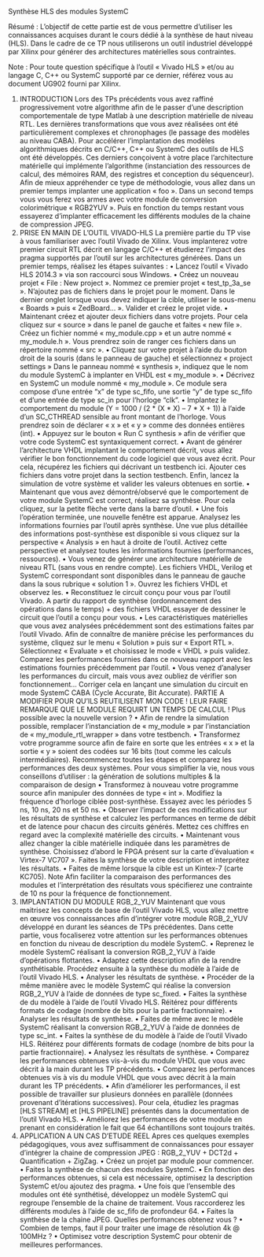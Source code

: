 Synthèse HLS des modules SystemC


Résumé : L’objectif de cette partie est de vous permettre d’utiliser les connaissances acquises durant le cours dédié à la synthèse de haut niveau (HLS). Dans le cadre de ce TP nous utiliserons un outil industriel développé par Xilinx pour générer des architectures matérielles sous contraintes.

Note : Pour toute question spécifique à l’outil « Vivado HLS » et/ou au langage C, C++ ou SystemC supporté par ce dernier, référez vous au document UG902 fourni par Xilinx.

1.	INTRODUCTION
Lors des TPs précédents vous avez raffiné progressivement votre algorithme afin de le passer d’une description comportementale de type Matlab à une description matérielle de niveau RTL. Les dernières transformations que vous avez réalisées ont été particulièrement complexes et chronophages (le passage des modèles au niveau CABA).
Pour accélérer l’implantation des modèles algorithmiques décrits en C/C++, C++ ou SystemC des outils de HLS ont été développés. Ces derniers conçoivent à votre place l’architecture matérielle qui implémente l’algorithme (instanciation des ressources de calcul, des mémoires RAM, des registres et conception du séquenceur).
Afin de mieux appréhender ce type de méthodologie, vous allez dans un premier temps implanter une application « foo ». Dans un second temps vous vous ferez vos armes avec votre module de conversion colorimétrique « RGB2YUV ». Puis en fonction du temps restant vous essayerez d’implanter efficacement les différents modules de la chaine de compression JPEG.
2.	PRISE EN MAIN DE L’OUTIL VIVADO-HLS
La première partie du TP vise à vous familiariser avec l’outil Vivado de Xilinx. Vous implanterez votre premier circuit RTL décrit en langage C/C++ et étudierez l’impact des pragma supportés par l’outil sur les architectures générées. Dans un premier temps, réalisez les étapes suivantes :
•	Lancez l’outil « Vivado HLS 2014.3 » via son raccourci sous Windows.
•	Créez un nouveau projet « File : New project ». Nommez ce premier projet « test_tp_3a_se ». N’ajoutez pas de fichiers dans le projet pour le moment. Dans le dernier onglet lorsque vous devez indiquer la cible, utiliser le sous-menu « Boards » puis « ZedBoard… ». Valider et créez le projet vide.
•	Maintenant créez et ajouter deux fichiers dans votre projets. Pour cela cliquez sur « source » dans le panel de gauche et faites « new file ». Créez un fichier nommé « my_module.cpp » et un autre nommé « my_module.h ». Vous prendrez soin de ranger ces fichiers dans un répertoire nommé « src ».
•	Cliquez sur votre projet à l’aide du bouton droit de la souris (dans le panneau de gauche) et sélectionnez « project settings » Dans le panneau nommé « synthesis », indiquez que le nom du module SystemC à implanter en VHDL est « my_module ».
•	Décrivez en SystemC un module nommé « my_module ». Ce module sera compose d’une entrée “x” de type sc_fifo, une sortie “y” de type sc_fifo et d’une entrée de type sc_in<bool> pour l’horloge “clk”.
•	Implantez le comportement du module (Y = 1000 / (2 * (X * X) – 7 * X + 1)) à l’aide d’un SC_CTHREAD sensible au front montant de l’horloge. Vous prendrez soin de déclarer « x » et « y » comme des données entières (int).
•	Appuyez sur le bouton « Run C synthesis » afin de vérifier que votre code SystemC est syntaxiquement correct.
•	Avant de générer l’architecture VHDL implantant le comportement décrit, vous allez vérifier le bon fonctionnement du code logiciel que vous avez écrit.  Pour cela, récupérez les fichiers qui décrivant un testbench ici. Ajouter ces fichiers dans votre projet dans la section testbench. Enfin, lancez la simulation de votre système et valider les valeurs obtenues en sortie.
•	Maintenant que vous avez démontré/observé que le comportement de votre module SystemC est correct, réalisez sa synthèse. Pour cela cliquez, sur la petite flèche verte dans la barre d’outil.
•	Une fois l’opération terminée, une nouvelle fenêtre est apparue. Analysez les informations fournies par l’outil après synthèse. Une vue plus détaillée des informations post-synthèse est disponible si vous cliquez sur la perspective « Analysis » en haut à droite de l’outil. Activez cette perspective et analysez toutes les informations fournies (performances, ressources).
•	Vous venez de générer une architecture matérielle de niveau RTL (sans vous en rendre compte). Les fichiers VHDL, Verilog et SystemC correspondant sont disponibles dans le panneau de gauche dans la sous rubrique « solution 1 ». Ouvrez les fichiers VHDL et observez les.
•	Reconstituez le circuit conçu pour vous par l’outil Vivado.
A partir du rapport de synthèse (ordonnancement des opérations dans le temps) + des fichiers VHDL essayer de dessiner le circuit que l’outil a conçu pour vous.
•	Les caractéristiques matérielles que vous avez analysées précédemment sont des estimations faites par l’outil Vivado. Afin de connaître de manière précise les performances du système, cliquez sur le menu « Solution » puis sur « Export RTL ». Sélectionnez « Evaluate » et choisissez le mode « VHDL » puis validez. Comparez les performances fournies dans ce nouveau rapport avec les estimations fournies précédemment par l’outil.
•	Vous venez d’analyser les performances du circuit, mais vous avez oubliez de vérifier son fonctionnement… Corriger cela en lançant une simulation du circuit en mode SystemC CABA (Cycle Accurate, Bit Accurate).
PARTIE A MODIFIER POUR QU’ILS REUTILISENT MON CODE ! LEUR FAIRE REMARQUE QUE LE MODULE REQUIRT UN TEMPS DE CALCUL ! Plus possible avec la nouvelle version ?
•	Afin de rendre la simulation possible, remplacer l’instanciation de « my_module » par l’instanciation de « my_module_rtl_wrapper » dans votre testbench.
•	Transformez votre programme source afin de faire en sorte que les entrées « x » et la sortie « y » soient des codées sur 16 bits (tout comme les calculs intermédiaires). Recommencez toutes les étapes et comparez les performances des deux systèmes.
Pour vous simplifier la vie, nous vous conseillons d’utiliser : la génération de solutions multiples & la comparaison de design
•	Transformez à nouveau votre programme source afin manipuler des données de type « int ». Modifiez la fréquence d’horloge ciblée post-synthèse.  Essayez avec les périodes 5 ns, 10 ns, 20 ns et 50 ns.
•	Observer l’impact de ces modifications sur les résultats de synthèse et calculez les performances en terme de débit et de latence pour chacun des circuits générés. Mettez ces chiffres en regard avec la complexité matérielle des circuits.
•	Maintenant vous allez changer la cible matérielle indiquée dans les paramètres de synthèse. Choisissez d’abord le FPGA présent sur la carte d’évaluation « Virtex-7 VC707 ». Faites la synthèse de votre description et interprétez les résultats.
•	Faites de même lorsque la cible est un Kintex-7 (carte KC705).
Note
Afin faciliter la comparaison des performances des modules et l’interprétation des résultats vous spécifierez une contrainte de 10 ns pour la fréquence de fonctionnement.
3.	IMPLANTATION DU MODULE RGB_2_YUV
Maintenant que vous maitrisez les concepts de base de l’outil Vivado HLS, vous allez mettre en œuvre vos connaissances afin d’intégrer votre module RGB_2_YUV développé en durant les séances de TPs précédentes. Dans cette partie, vous focaliserez votre attention sur les performances obtenues en fonction du niveau de description du modèle SystemC.
•	Reprenez le modèle SystemC réalisant la conversion RGB_2_YUV à l’aide d’opérations flottantes.
•	Adaptez cette description afin de la rendre synthétisable. Procédez ensuite à la synthèse du modèle à l’aide de l’outil Vivado HLS.
•	Analyser les résultats de synthèse.
•	Procéder de la même manière avec le modèle SystemC qui réalise la conversion RGB_2_YUV à l’aide de données de type sc_fixed.
•	Faites la synthèse de du modèle à l’aide de l’outil Vivado HLS. Réitérez pour différents formats de codage (nombre de bits pour la partie fractionnaire).
•	Analyser les résultats de synthèse.
•	Faites de même avec le modèle SystemC réalisant la conversion RGB_2_YUV à l’aide de données de type sc_int.
•	Faites la synthèse de du modèle à l’aide de l’outil Vivado HLS. Réitérez pour différents formats de codage (nombre de bits pour la partie fractionnaire).
•	Analysez les résultats de synthèse.
•	Comparez les performances obtenues vis-à-vis du module VHDL que vous avec décrit à la main durant les TP précédents.
•	Comparez les performances obtenues vis à vis du module VHDL que vous avec décrit à la main durant les TP précédents.
•	Afin d’améliorer les performances, il est possible de travailler sur plusieurs données en parallèle (données provenant d’itérations successives). Pour cela, étudiez les pragmas [HLS STREAM] et [HLS PIPELINE] présentés dans la documentation de l’outil Vivado HLS.
•	Améliorez les performances de votre module en prenant en considération le fait que 64 échantillons sont toujours traités.
4.	APPLICATION A UN CAS D’ETUDE REEL
Apres ces quelques exemples pédagogiques, vous avez suffisamment de connaissances pour essayer d’intégrer la chaine de compression JPEG : RGB_2_YUV + DCT2d + Quantification + ZigZag.
•	Créez un projet par module pour commencer.
•	Faites la synthèse de chacun des modules SystemC.
•	En fonction des performances obtenues, si cela est nécessaire, optimisez la description SystemC et/ou ajoutez des pragma.
•	Une fois que l’ensemble des modules ont été synthétisé, développez un modèle SystemC qui regroupe l’ensemble de la chaine de traitement. Vous raccorderez les différents modules à l’aide de sc_fifo de profondeur 64.
•	Faites la synthèse de la chaine JPEG. Quelles performances obtenez vous ?
•	Combien de temps, faut il pour traiter une image de résolution 4k @ 100MHz ?
•	Optimisez votre description SystemC pour obtenir de meilleures performances.
 
